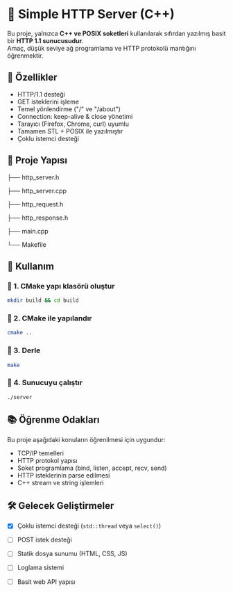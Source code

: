 # 🧩 Simple HTTP Server (C++)

Bu proje, yalnızca **C++ ve POSIX soketleri** kullanılarak sıfırdan yazılmış basit bir **HTTP 1.1 sunucusudur**.  
Amaç, düşük seviye ağ programlama ve HTTP protokolü mantığını öğrenmektir.

## 🚀 Özellikler
- HTTP/1.1 desteği  
- GET isteklerini işleme  
- Temel yönlendirme ("/" ve "/about")  
- Connection: keep-alive & close yönetimi  
- Tarayıcı (Firefox, Chrome, curl) uyumlu  
- Tamamen STL + POSIX ile yazılmıştır
- Çoklu istemci desteği

## 📁 Proje Yapısı

├── http_server.h

├── http_server.cpp

├── http_request.h

├── http_response.h

├── main.cpp

└── Makefile


## 🧱 Kullanım

### 🔹 1. CMake yapı klasörü oluştur

```bash
mkdir build && cd build
```

### 🔹 2. CMake ile yapılandır

```bash
cmake ..
```

### 🔹 3. Derle

```bash
make
```

### 🔹 4. Sunucuyu çalıştır

```bash
./server
```


## 📚 Öğrenme Odakları

Bu proje aşağıdaki konuların öğrenilmesi için uygundur:

* TCP/IP temelleri
* HTTP protokol yapısı
* Soket programlama (bind, listen, accept, recv, send)
* HTTP isteklerinin parse edilmesi
* C++ stream ve string işlemleri


## 🛠️ Gelecek Geliştirmeler

* [x] Çoklu istemci desteği (`std::thread` veya `select()`)
* [ ] POST istek desteği
* [ ] Statik dosya sunumu (HTML, CSS, JS)
* [ ] Loglama sistemi
* [ ] Basit web API yapısı

